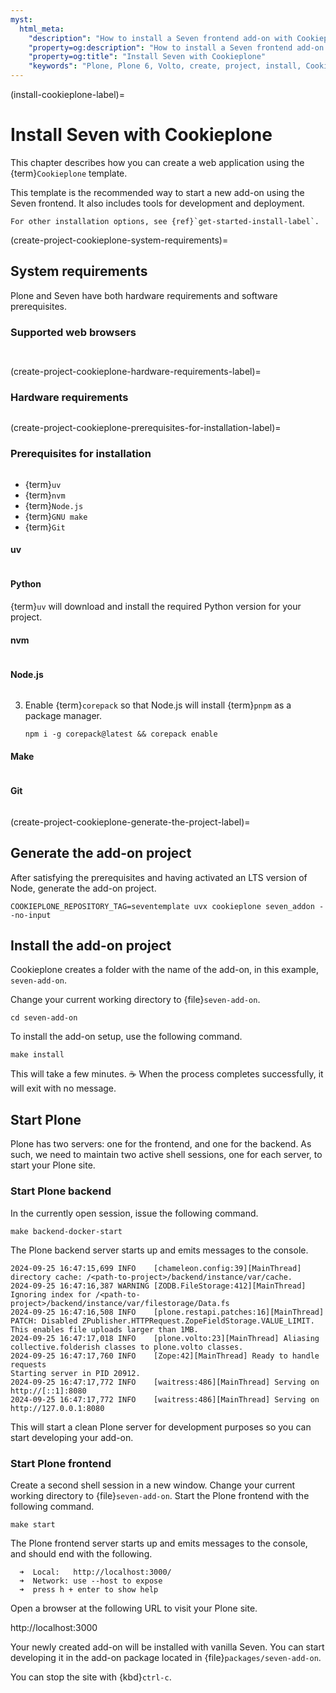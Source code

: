 ```yaml
---
myst:
  html_meta:
    "description": "How to install a Seven frontend add-on with Cookieplone"
    "property=og:description": "How to install a Seven frontend add-on with Cookieplone"
    "property=og:title": "Install Seven with Cookieplone"
    "keywords": "Plone, Plone 6, Volto, create, project, install, Cookieplone"
---
```



(install-cookieplone-label)=

# Install Seven with Cookieplone

This chapter describes how you can create a web application using the {term}`Cookieplone` template.

This template is the recommended way to start a new add-on using the Seven frontend.
It also includes tools for development and deployment.

```{seealso}
For other installation options, see {ref}`get-started-install-label`.
```

(create-project-cookieplone-system-requirements)=

## System requirements

Plone and Seven have both hardware requirements and software prerequisites.


### Supported web browsers

```{include} /volto/_inc/_install-browser-reqs-volto.md
```

```{include} /_inc/_install-browser-reqs-classic-ui.md
```


(create-project-cookieplone-hardware-requirements-label)=

### Hardware requirements

```{include} /_inc/_hardware-requirements.md
```


(create-project-cookieplone-prerequisites-for-installation-label)=

### Prerequisites for installation

```{include} ../volto/_inc/_install-operating-system.md
```

-   {term}`uv`
-   {term}`nvm`
-   {term}`Node.js`
-   {term}`GNU make`
-   {term}`Git`


#### uv

```{include} /_inc/_install-uv.md
```


#### Python

{term}`uv` will download and install the required Python version for your project.


#### nvm

```{include} ../volto/_inc/_install-nvm.md
```


#### Node.js

```{include} ../volto/_inc/_install-nodejs.md
```

3.  Enable {term}`corepack` so that Node.js will install {term}`pnpm` as a package manager.

    ```shell
    npm i -g corepack@latest && corepack enable
    ```


#### Make

```{include} ../volto/_inc/_install-make.md
```


#### Git

```{include} ../volto/_inc/_install-git.md
```


(create-project-cookieplone-generate-the-project-label)=

## Generate the add-on project

After satisfying the prerequisites and having activated an LTS version of Node,
generate the add-on project.

```shell
COOKIEPLONE_REPOSITORY_TAG=seventemplate uvx cookieplone seven_addon --no-input
```

## Install the add-on project

Cookieplone creates a folder with the name of the add-on, in this example, `seven-add-on`.

Change your current working directory to {file}`seven-add-on`.

```shell
cd seven-add-on
```

To install the add-on setup, use the following command.

```shell
make install
```

This will take a few minutes.
☕️
When the process completes successfully, it will exit with no message.


## Start Plone

Plone has two servers: one for the frontend, and one for the backend.
As such, we need to maintain two active shell sessions, one for each server, to start your Plone site.


### Start Plone backend

In the currently open session, issue the following command.

```shell
make backend-docker-start
```

The Plone backend server starts up and emits messages to the console.

```console
2024-09-25 16:47:15,699 INFO    [chameleon.config:39][MainThread] directory cache: /<path-to-project>/backend/instance/var/cache.
2024-09-25 16:47:16,387 WARNING [ZODB.FileStorage:412][MainThread] Ignoring index for /<path-to-project>/backend/instance/var/filestorage/Data.fs
2024-09-25 16:47:16,508 INFO    [plone.restapi.patches:16][MainThread] PATCH: Disabled ZPublisher.HTTPRequest.ZopeFieldStorage.VALUE_LIMIT. This enables file uploads larger than 1MB.
2024-09-25 16:47:17,018 INFO    [plone.volto:23][MainThread] Aliasing collective.folderish classes to plone.volto classes.
2024-09-25 16:47:17,760 INFO    [Zope:42][MainThread] Ready to handle requests
Starting server in PID 20912.
2024-09-25 16:47:17,772 INFO    [waitress:486][MainThread] Serving on http://[::1]:8080
2024-09-25 16:47:17,772 INFO    [waitress:486][MainThread] Serving on http://127.0.0.1:8080
```

This will start a clean Plone server for development purposes so you can start developing your add-on.


### Start Plone frontend

Create a second shell session in a new window.
Change your current working directory to {file}`seven-add-on`.
Start the Plone frontend with the following command.

```shell
make start
```

The Plone frontend server starts up and emits messages to the console, and should end with the following.
```console
  ➜  Local:   http://localhost:3000/
  ➜  Network: use --host to expose
  ➜  press h + enter to show help
```

Open a browser at the following URL to visit your Plone site.

http://localhost:3000

Your newly created add-on will be installed with vanilla Seven.
You can start developing it in the add-on package located in {file}`packages/seven-add-on`.

You can stop the site with {kbd}`ctrl-c`.
